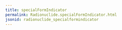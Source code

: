 ```yaml
---
title: specialFormIndicator
permalink: Radionuclide.specialFormIndicator.html
jsonid: radionuclide_specialformindicator
---
```

